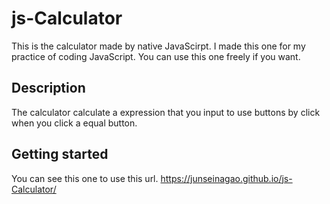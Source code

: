 # js-Calculator 

This is the calculator made by native JavaScirpt. I made this one for my practice of coding JavaScript. You can use this one freely if you want.

## Description

The calculator calculate a expression that you input to use buttons by click when you click a equal button.

## Getting started

You can see this one to use this url.
https://junseinagao.github.io/js-Calculator/ 
